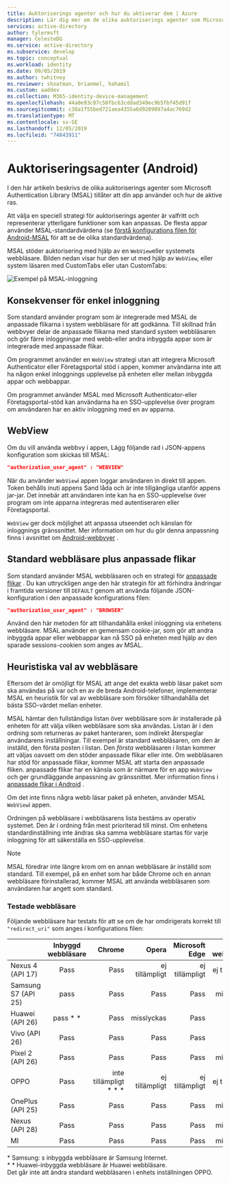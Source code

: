 ```yaml
---
title: Auktoriserings agenter och hur du aktiverar dem | Azure
description: Lär dig mer om de olika auktoriserings agenter som Microsoft Authentication Library (MSAL) tillåter att din Android-app använder och hur du aktiverar dem.
services: active-directory
author: tylermsft
manager: CelesteDG
ms.service: active-directory
ms.subservice: develop
ms.topic: conceptual
ms.workload: identity
ms.date: 09/05/2019
ms.author: twhitney
ms.reviewer: shoatman, brianmel, hahamil
ms.custom: aaddev
ms.collection: M365-identity-device-management
ms.openlocfilehash: 44a0e93c87c50fbc63cddad349ec9b5fbf45d91f
ms.sourcegitcommit: c38a1f55bed721aea4355a6d9289897a4ac769d2
ms.translationtype: MT
ms.contentlocale: sv-SE
ms.lasthandoff: 12/05/2019
ms.locfileid: "74843911"
---
```

# <a name="authorization-agents-android"></a>Auktoriseringsagenter (Android)

I den här artikeln beskrivs de olika auktoriserings agenter som Microsoft Authentication Library (MSAL) tillåter att din app använder och hur de aktive ras.

Att välja en speciell strategi för auktoriserings agenter är valfritt och representerar ytterligare funktioner som kan anpassas. De flesta appar använder MSAL-standardvärdena (se [förstå konfigurations filen för Android-MSAL](msal-configuration.md) för att se de olika standardvärdena).

MSAL stöder auktorisering med hjälp av en `WebView`eller systemets webbläsare.  Bilden nedan visar hur den ser ut med hjälp av `WebView`, eller system läsaren med CustomTabs eller utan CustomTabs:

![Exempel på MSAL-inloggning](./media/authorization-agents/sign-in-ui.jpg)

## <a name="single-sign-in-implications"></a>Konsekvenser för enkel inloggning

Som standard använder program som är integrerade med MSAL de anpassade flikarna i system webbläsare för att godkänna. Till skillnad från webbvyer delar de anpassade flikarna med standard system webbläsaren och gör färre inloggningar med webb-eller andra inbyggda appar som är integrerade med anpassade flikar.

Om programmet använder en `WebView` strategi utan att integrera Microsoft Authenticator eller Företagsportal stöd i appen, kommer användarna inte att ha någon enkel inloggnings upplevelse på enheten eller mellan inbyggda appar och webbappar.

Om programmet använder MSAL med Microsoft Authenticator-eller Företagsportal-stöd kan användarna ha en SSO-upplevelse över program om användaren har en aktiv inloggning med en av apparna.

## <a name="webview"></a>WebView

Om du vill använda webbvy i appen, Lägg följande rad i JSON-appens konfiguration som skickas till MSAL:

```json
"authorization_user_agent" : "WEBVIEW"
```

När du använder `WebView`i appen loggar användaren in direkt till appen. Token behålls inuti appens Sand låda och är inte tillgängliga utanför appens jar-jar. Det innebär att användaren inte kan ha en SSO-upplevelse över program om inte apparna integreras med autentiseraren eller Företagsportal.

`WebView` ger dock möjlighet att anpassa utseendet och känslan för inloggnings gränssnittet. Mer information om hur du gör denna anpassning finns i avsnittet om [Android-webbvyer](https://developer.android.com/reference/android/webkit/WebView) .

## <a name="default-browser-plus-custom-tabs"></a>Standard webbläsare plus anpassade flikar

Som standard använder MSAL webbläsaren och en strategi för [anpassade flikar](https://developer.chrome.com/multidevice/android/customtabs) . Du kan uttryckligen ange den här strategin för att förhindra ändringar i framtida versioner till `DEFAULT` genom att använda följande JSON-konfiguration i den anpassade konfigurations filen:

```json
"authorization_user_agent" : "BROWSER"
```

Använd den här metoden för att tillhandahålla enkel inloggning via enhetens webbläsare. MSAL använder en gemensam cookie-jar, som gör att andra inbyggda appar eller webbappar kan nå SSO på enheten med hjälp av den sparade sessions-cookien som anges av MSAL.

## <a name="browser-selection-heuristic"></a>Heuristiska val av webbläsare

Eftersom det är omöjligt för MSAL att ange det exakta webb läsar paket som ska användas på var och en av de breda Android-telefoner, implementerar MSAL en heuristik för val av webbläsare som försöker tillhandahålla det bästa SSO-värdet mellan enheter.

MSAL hämtar den fullständiga listan över webbläsare som är installerade på enheten för att välja vilken webbläsare som ska användas. Listan är i den ordning som returneras av paket hanteraren, som indirekt återspeglar användarens inställningar. Till exempel är standard webbläsaren, om den är inställd, den första posten i listan. Den _första_ webbläsaren i listan kommer att väljas oavsett om den stöder anpassade flikar eller inte. Om webbläsaren har stöd för anpassade flikar, kommer MSAL att starta den anpassade fliken. anpassade flikar har en känsla som är närmare för en app `WebView` och ger grundläggande anpassning av gränssnittet. Mer information finns i [anpassade flikar i Android](https://developer.chrome.com/multidevice/android/customtabs) .

Om det inte finns några webb läsar paket på enheten, använder MSAL `WebView`i appen.

Ordningen på webbläsare i webbläsarens lista bestäms av operativ systemet. Den är i ordning från mest prioriterad till minst. Om enhetens standardinställning inte ändras ska samma webbläsare startas för varje inloggning för att säkerställa en SSO-upplevelse.

> [!NOTE]
> MSAL föredrar inte längre krom om en annan webbläsare är inställd som standard. Till exempel, på en enhet som har både Chrome och en annan webbläsare förinstallerad, kommer MSAL att använda webbläsaren som användaren har angett som standard.

### <a name="tested-browsers"></a>Testade webbläsare

Följande webbläsare har testats för att se om de har omdirigerats korrekt till `"redirect_uri"` som anges i konfigurations filen:

| | Inbyggd webbläsare | Chrome | Opera  | Microsoft Edge | UC-webbläsare | Firefox |
| -- |:-------------:| -----:|-----:|-----:|-----:|-----:|
| Nexus 4 (API 17) | Pass | Pass |ej tillämpligt |ej tillämpligt |ej tillämpligt |ej tillämpligt |
| Samsung S7 (API 25) | pass | Pass | Pass | Pass | misslyckas |Pass |
| Huawei (API 26) |pass * * | Pass | misslyckas | Pass | Pass |Pass |
| Vivo (API 26) |Pass|Pass|Pass|Pass|Pass|misslyckas|
| Pixel 2 (API 26) |Pass | Pass | Pass | Pass | misslyckas |Pass |
| OPPO | Pass | inte tillämpligt * * * |ej tillämpligt  |ej tillämpligt |ej tillämpligt | ej tillämpligt|
| OnePlus (API 25) |Pass | Pass | Pass | Pass | misslyckas |Pass |
| Nexus (API 28) |Pass | Pass | Pass | Pass | misslyckas |Pass |
|MI | Pass | Pass | Pass | Pass | misslyckas |Pass |

\* Samsung: s inbyggda webbläsare är Samsung Internet.  
\* * Huawei-inbyggda webbläsare är Huawei webbläsare.  
Det går inte att ändra standard webbläsaren i enhets inställningen OPPO.
